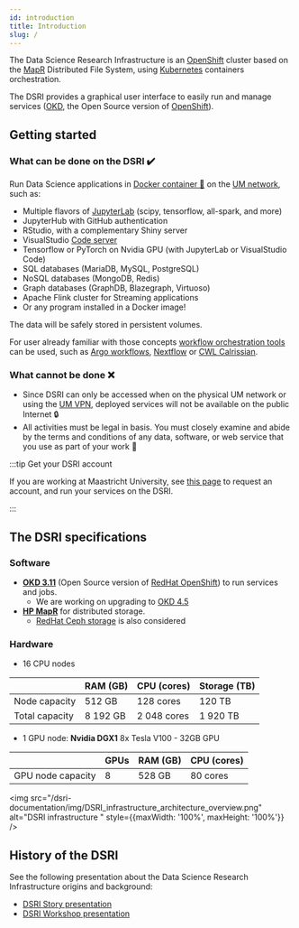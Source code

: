 ```yaml
---
id: introduction
title: Introduction
slug: /
---
```


The Data Science Research Infrastructure is an [OpenShift](https://www.openshift.com/) cluster based on the [MapR](https://mapr.com/) Distributed File System, using [Kubernetes](https://kubernetes.io/) containers orchestration.

The DSRI provides a graphical user interface to easily run and manage services ([OKD](https://www.okd.io/), the Open Source version of [OpenShift](https://www.openshift.com/)). 

## Getting started

### What can be done on the DSRI ✔️

Run Data Science applications in [Docker container 🐳](https://www.docker.com/) on the [UM network](https://vpn.maastrichtuniversity.nl/), such as:

* Multiple flavors of [JupyterLab](https://github.com/jupyter/docker-stacks) (scipy, tensorflow, all-spark, and more)
* JupyterHub with GitHub authentication
* RStudio, with a complementary Shiny server
* VisualStudio [Code server](https://github.com/cdr/code-server)
* Tensorflow or PyTorch on Nvidia GPU (with JupyterLab or VisualStudio Code)
* SQL databases (MariaDB, MySQL, PostgreSQL)
* NoSQL databases (MongoDB, Redis)
* Graph databases (GraphDB, Blazegraph, Virtuoso)
* Apache Flink cluster for Streaming applications
* Or any program installed in a Docker image!

The data will be safely stored in persistent volumes.

For user already familiar with those concepts [workflow orchestration tools](/dsri-documentation/docs/workflows-introduction) can be used, such as [Argo workflows](/dsri-documentation/docs/workflows-argo), [Nextflow](/dsri-documentation/docs/workflows-nextflow) or [CWL Calrissian](/dsri-documentation/docs/cwl-calrissian).

### What cannot be done ❌

* Since DSRI can only be accessed when on the physical UM network or using the [UM VPN](https://vpn.maastrichtuniversity.nl/), deployed services will not be available on the public Internet 🔒
* All activities must be legal in basis. You must closely examine and abide by the terms and conditions of any data, software, or web service that you use as part of your work 📜

:::tip Get your DSRI account

If you are working at Maastricht University, see [this page](https://maastrichtu-ids.github.io/dsri-documentation/docs/access-dsri) to request an account, and run your services on the DSRI.

:::

## The DSRI specifications

### Software

* **[OKD 3.11](https://www.okd.io/)** (Open Source version of [RedHat OpenShift](https://www.openshift.com/)) to run services and jobs.
  * We are working on upgrading to [OKD 4.5](https://github.com/openshift/okd/releases)
* **[HP MapR](https://mapr.com/)** for distributed storage.
  * [RedHat Ceph storage](https://www.redhat.com/fr/technologies/storage/ceph) is also considered

### Hardware

* 16 CPU nodes

|                | RAM (GB) | CPU (cores) | Storage (TB) |
| -------------- | -------- | ----------- | ------------ |
| Node capacity  | 512 GB   | 128 cores   | 120 TB       |
| Total capacity | 8 192 GB | 2 048 cores | 1 920 TB     |

* 1 GPU node: **Nvidia DGX1** 8x Tesla V100 - 32GB GPU

|                   | GPUs | RAM (GB) | CPU (cores) |
| ----------------- | ---- | -------- | ----------- |
| GPU node capacity | 8    | 528 GB   | 80 cores    |

<img src="/dsri-documentation/img/DSRI_infrastructure_architecture_overview.png" alt="DSRI infrastructure " style={{maxWidth: '100%', maxHeight: '100%'}} />

## History of the DSRI

See the following presentation about the Data Science Research Infrastructure origins and background:

* <a href="/dsri-documentation/resource/dsri_story_201907.pdf" target="_blank">DSRI Story presentation</a>
* <a href="/dsri-documentation/resource/dsri_openshift_workshop.pdf" target="_blank">DSRI Workshop presentation</a>

